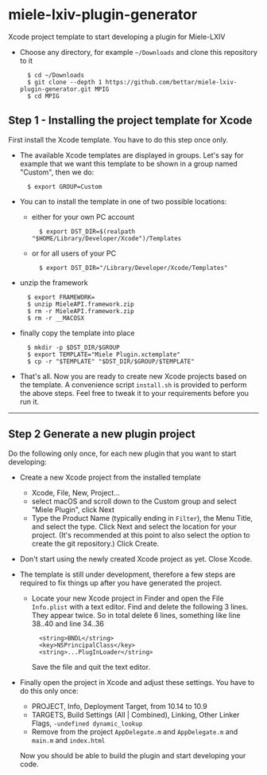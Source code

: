 # miele-lxiv-plugin-generator
Xcode project template to start developing a plugin for Miele-LXIV

- Choose any directory, for example `~/Downloads` and clone this repository to it 

		$ cd ~/Downloads
		$ git clone --depth 1 https://github.com/bettar/miele-lxiv-plugin-generator.git MPIG
		$ cd MPIG

## Step 1 - Installing the project template for Xcode

First install the Xcode template. You have to do this step once only.

- The available Xcode templates are displayed in groups. Let's say for example that we want this template to be shown in a group named "Custom", then we do:

		$ export GROUP=Custom

- You can to install the template in one of two possible locations:

	- either for your own PC account 

			$ export DST_DIR=$(realpath "$HOME/Library/Developer/Xcode")/Templates
			
	- or for all users of your PC

			$ export DST_DIR="/Library/Developer/Xcode/Templates"

- unzip the framework

		$ export FRAMEWORK=
		$ unzip MieleAPI.framework.zip
		$ rm -r MieleAPI.framework.zip
		$ rm -r __MACOSX

- finally copy the template into place

		$ mkdir -p $DST_DIR/$GROUP
		$ export TEMPLATE="Miele Plugin.xctemplate"
		$ cp -r "$TEMPLATE" "$DST_DIR/$GROUP/$TEMPLATE"

- That's all. Now you are ready to create new Xcode projects based on the template. A convenience script `install.sh` is provided to perform the above steps. Feel free to tweak it to your requirements before you run it.

---
## Step 2 Generate a new plugin project

Do the following only once, for each new plugin that you want to start developing:

- Create a new Xcode project from the installed template

	- Xcode, File, New, Project...
	- select macOS and scroll down to the Custom group and select "Miele Plugin", click Next
	- Type the Product Name (typically ending in `Filter`), the Menu Title, and select the type. Click Next and select the location for your project. (It's recommended at this point to also select the option to create the git repository.) Click Create.

- Don't start using the newly created Xcode project as yet. Close Xcode.
- The template is still under development, therefore a few steps are required to fix things up after you have generated the project.

	- Locate your new Xcode project in Finder and open the File `Info.plist` with a text editor. Find and delete the following 3 lines. They appear twice. So in total delete 6 lines, something like line 38..40 and line 34..36

			<string>BNDL</string>
			<key>NSPrincipalClass</key>
			<string>...PlugInLoader</string>
		
		Save the file and quit the text editor.

- Finally open the project in Xcode and adjust these settings. You have to do this only once:

	- PROJECT, Info, Deployment Target, from 10.14 to 10.9
	- TARGETS, Build Settings (All | Combined), Linking, Other Linker Flags, `-undefined dynamic_lookup`
	- Remove from the project `AppDelegate.m` and `AppDelegate.m` and `main.m` and `index.html`

	Now you should be able to build the plugin and start developing your code.
